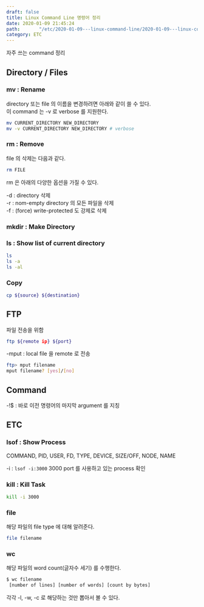```yaml
---
draft: false
title: Linux Command Line 명령어 정리
date: 2020-01-09 21:45:24
path:       "/etc/2020-01-09---linux-command-line/2020-01-09---linux-command-line/"
category: ETC
---
```


자주 쓰는 command 정리

## Directory / Files

### mv : Rename

directory 또는 file 의 이름을 변경하려면 아래와 같이 쓸 수 있다.  
이 command 는 -v 로 verbose 를 지원한다.

```bash
mv CURRENT_DIRECTORY NEW_DIRECTORY
mv -v CURRENT_DIRECTORY NEW_DIRECTORY # verbose
```

### rm : Remove

file 의 삭제는 다음과 같다.

```bash
rm FILE
```

rm 은 아래의 다양한 옵션을 가질 수 있다.

-d : directory 삭제  
-r : nom-empty directory 의 모든 파일을 삭제  
-f : (force) write-protected 도 강제로 삭제

### mkdir : Make Directory

### ls : Show list of current directory

```bash
ls
ls -a
ls -al
```

### Copy

```bash
cp ${source} ${destination}
```

## FTP

파일 전송을 위함  

```bash
ftp ${remote ip} ${port}
```

-mput : local file 을 remote 로 전송  

``` bash
ftp> mput filename
mput filename? [yes]/[no]
```

## Command

-!$ : 바로 이전 명령어의 마지막 argument 를 지칭

## ETC

### lsof : Show Process

COMMAND, PID, USER, FD, TYPE, DEVICE, SIZE/OFF, NODE, NAME

-i : ```lsof -i:3000``` 3000 port 를 사용하고 있는 process 확인

### kill : Kill Task

```bash
kill -i 3000
```

### file

해당 파일의 file type 에 대해 알려준다.  

```bash
file filename
```

### wc

해당 파일의 word count(글자수 세기) 를 수행한다.

```bash
$ wc filename
 [number of lines] [number of words] [count by bytes]
```

각각 -l, -w, -c 로 해당하는 것만 뽑아서 볼 수 있다.